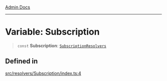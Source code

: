 [Admin Docs](/)

***

# Variable: Subscription

> `const` **Subscription**: [`SubscriptionResolvers`](../../../types/generatedGraphQLTypes/type-aliases/SubscriptionResolvers.md)

## Defined in

[src/resolvers/Subscription/index.ts:4](https://github.com/Suyash878/talawa-api/blob/cfd688207611ba245c99edd8dbaccb2cdbf6a043/src/resolvers/Subscription/index.ts#L4)
